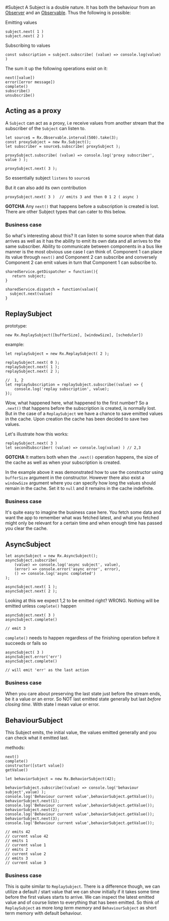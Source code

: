 #Subject 
A Subject is a double nature. It has both the behaviour from an [Observer](/observer.md) and an [Observable](/observable-anatomy.md). Thus the following is possible:

Emitting values

```
subject.next( 1 )
subject.next( 2 ) 
```

Subscribing to values

```
const subscription = subject.subscribe( (value) => console.log(value) )
```
The sum it up the following operations exist on it:

```
next([value])
error([error message])
complete()
subscribe()
unsubscribe()
```

## Acting as a proxy
A `Subject` can act as a proxy, i.e receive values from another stream that the subscriber of the `Subject` can listen to.

```
let source$ = Rx.Observable.interval(500).take(3);
const proxySubject = new Rx.Subject();
let subscriber = source$.subscribe( proxySubject );

proxySubject.subscribe( (value) => console.log('proxy subscriber', value ) );

proxySubject.next( 3 );
```

So essentially subject `listens` to `source$`

But it can also add its own contribution

```
proxySubject.next( 3 )  // emits 3 and then 0 1 2 ( async )

```

**GOTCHA**
Any `next()` that happens before a subscription is created is lost. There are other Subject types that can cater to this below.


### Business case
So what's interesting about this?  It can listen to some source when that data arrives as well as it has the ability to emit its own data and all arrives to the same subscriber. Ability to communicate between components in a bus like manner is the most obvious use case I can think of. Component 1 can place its value through `next()` and Component 2 can subscribe and conversely Component 2 can emit values in turn that Component 1 can subscribe to. 

```
sharedService.getDispatcher = function(){
   return subject;
}

sharedService.dispatch = function(value){
  subject.next(value)
}
```



## ReplaySubject

prototype:
```
new Rx.ReplaySubject([bufferSize], [windowSize], [scheduler])
```

example:
```
let replaySubject = new Rx.ReplaySubject( 2 );

replaySubject.next( 0 );
replaySubject.next( 1 );
replaySubject.next( 2 );

//  1, 2
let replaySubscription = replaySubject.subscribe((value) => {
    console.log('replay subscription', value);
});

```

Wow, what happened here, what happened to the first number?
So a `.next()` that happens before the subscription is created, is normally lost. But in the case of a `ReplaySubject` we have a chance to save emitted values in the cache. Upon creation the cache has been decided to save two values.

Let's illustrate how this works:
```
replaySubject.next( 3 )
let secondSubscriber( (value) => console.log(value) ) // 2,3

```
**GOTCHA**
It matters both when the `.next()` operation happens, the size of the cache as well as when your subscription is created.

In the example above it was demonstrated how to use the constructor using `bufferSize` argument in the constructor. However there also exist a `windowSize` argument where you can specify how long the values should remain in the cache. Set it to `null` and it remains in the cache indefinite.

### Business case

It's quite easy to imagine the business case here. You fetch some data and want the app to remember what was fetched latest, and what you fetched might only be relevant for a certain time and when enough time has passed you clear the cache.

## AsyncSubject

```
let asyncSubject = new Rx.AsyncSubject();
asyncSubject.subscribe(
    (value) => console.log('async subject', value),
    (error) => console.error('async error', error),
    () => console.log('async completed')
);

asyncSubject.next( 1 );
asyncSubject.next( 2 );
```

Looking at this we expect 1,2 to be emitted right? WRONG.
Nothing will be emitted unless `complete()` happen

```
asyncSubject.next( 3 )
asyncSubject.complete()

// emit 3
```
`complete()` needs to happen regardless of the finishing operation before it succeeds or fails so 

```
asyncSubject( 3 )
asyncSubject.error('err')
asyncSubject.complete()

// will emit 'err' as the last action 
```

### Business case
When you care about preserving the last state just before the stream ends, be it a value or an error. So NOT last emitted state generally but last *before closing time*. With state I mean value or error.

## BehaviourSubject
This Subject emits, the initial value, the values emitted generally and you can check what it emitted last.

methods:
```
next()
complete()
constructor([start value])
getValue()
```

```
let behaviorSubject = new Rx.BehaviorSubject(42);

behaviorSubject.subscribe((value) => console.log('behaviour subject',value) );
console.log('Behaviour current value',behaviorSubject.getValue());
behaviorSubject.next(1);
console.log('Behaviour current value',behaviorSubject.getValue());
behaviorSubject.next(2);
console.log('Behaviour current value',behaviorSubject.getValue());
behaviorSubject.next(3);
console.log('Behaviour current value',behaviorSubject.getValue());

// emits 42
// current value 42
// emits 1
// current value 1
// emits 2
// current value 2
// emits 3
// current value 3
```
### Business case
This is quite similar to `ReplaySubject`. There is a difference though, we can utilize a default / start value that we can show initially if it takes some time before the first values starts to arrive. We can inspect the latest emitted value and of course listen to everything that has been emitted. So think of `ReplaySubject` as more *long term memory* and `BehaviourSubject` as short term memory with default behaviour.



